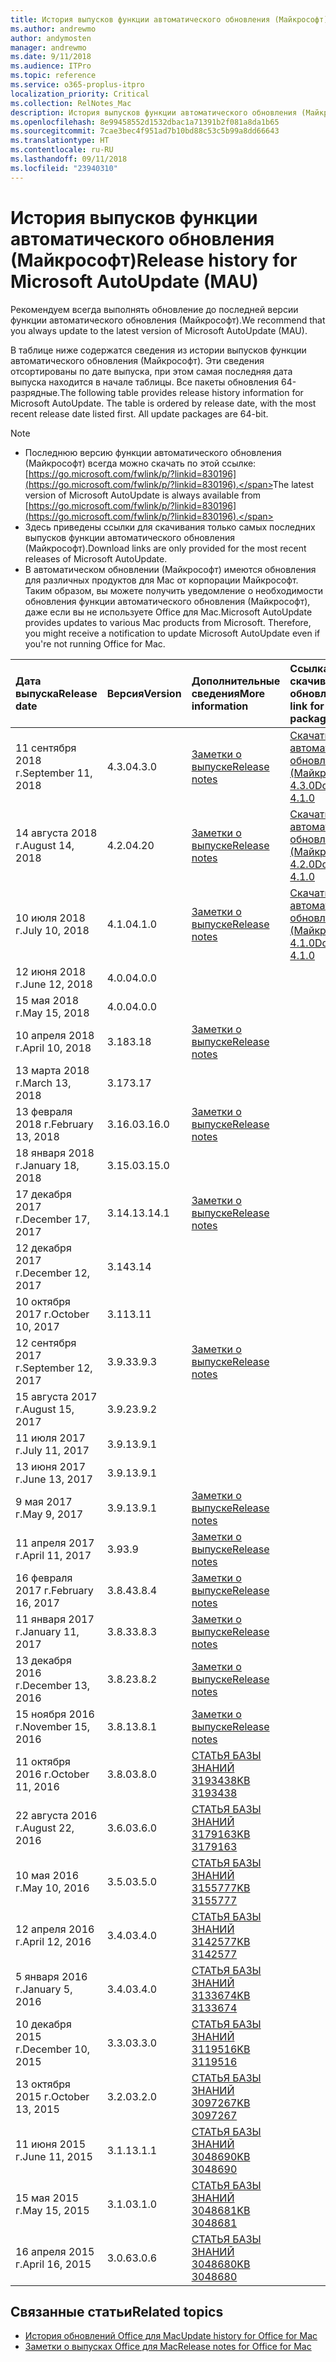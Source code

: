 ```yaml
---
title: История выпусков функции автоматического обновления (Майкрософт)
ms.author: andrewmo
author: andymosten
manager: andrewmo
ms.date: 9/11/2018
ms.audience: ITPro
ms.topic: reference
ms.service: o365-proplus-itpro
localization_priority: Critical
ms.collection: RelNotes_Mac
description: История выпусков функции автоматического обновления (Майкрософт) для ИТ-специалистов
ms.openlocfilehash: 8e99458552d1532dbac1a71391b2f081a8da1b65
ms.sourcegitcommit: 7cae3bec4f951ad7b10bd88c53c5b99a8dd66643
ms.translationtype: HT
ms.contentlocale: ru-RU
ms.lasthandoff: 09/11/2018
ms.locfileid: "23940310"
---
```

# <a name="release-history-for-microsoft-autoupdate-mau"></a><span data-ttu-id="24d55-103">История выпусков функции автоматического обновления (Майкрософт)</span><span class="sxs-lookup"><span data-stu-id="24d55-103">Release history for Microsoft AutoUpdate (MAU)</span></span>
 
<span data-ttu-id="24d55-104">Рекомендуем всегда выполнять обновление до последней версии функции автоматического обновления (Майкрософт).</span><span class="sxs-lookup"><span data-stu-id="24d55-104">We recommend that you always update to the latest version of Microsoft AutoUpdate (MAU).</span></span>

<span data-ttu-id="24d55-p101">В таблице ниже содержатся сведения из истории выпусков функции автоматического обновления (Майкрософт). Эти сведения отсортированы по дате выпуска, при этом самая последняя дата выпуска находится в начале таблицы. Все пакеты обновления 64-разрядные.</span><span class="sxs-lookup"><span data-stu-id="24d55-p101">The following table provides release history information for Microsoft AutoUpdate. The table is ordered by release date, with the most recent release date listed first. All update packages are 64-bit.</span></span>


> [!NOTE]
> - <span data-ttu-id="24d55-108">Последнюю версию функции автоматического обновления (Майкрософт) всегда можно скачать по этой ссылке: [https://go.microsoft.com/fwlink/p/?linkid=830196](https://go.microsoft.com/fwlink/p/?linkid=830196).</span><span class="sxs-lookup"><span data-stu-id="24d55-108">The latest version of Microsoft AutoUpdate is always available from [https://go.microsoft.com/fwlink/p/?linkid=830196](https://go.microsoft.com/fwlink/p/?linkid=830196).</span></span>
> - <span data-ttu-id="24d55-109">Здесь приведены ссылки для скачивания только самых последних выпусков функции автоматического обновления (Майкрософт).</span><span class="sxs-lookup"><span data-stu-id="24d55-109">Download links are only provided for the most recent releases of Microsoft AutoUpdate.</span></span>
> - <span data-ttu-id="24d55-p102">В автоматическом обновлении (Майкрософт) имеются обновления для различных продуктов для Mac от корпорации Майкрософт. Таким образом, вы можете получить уведомление о необходимости обновления функции автоматического обновления (Майкрософт), даже если вы не используете Office для Mac.</span><span class="sxs-lookup"><span data-stu-id="24d55-p102">Microsoft AutoUpdate provides updates to various Mac products from Microsoft. Therefore, you might receive a notification to update Microsoft AutoUpdate even if you're not running Office for Mac.</span></span>
  
|<span data-ttu-id="24d55-112">**Дата выпуска**</span><span class="sxs-lookup"><span data-stu-id="24d55-112">**Release date**</span></span>|<span data-ttu-id="24d55-113">**Версия**</span><span class="sxs-lookup"><span data-stu-id="24d55-113">**Version**</span></span>|<span data-ttu-id="24d55-114">**Дополнительные сведения**</span><span class="sxs-lookup"><span data-stu-id="24d55-114">**More information**</span></span>|<span data-ttu-id="24d55-115">**Ссылка для скачивания пакета обновления**</span><span class="sxs-lookup"><span data-stu-id="24d55-115">**Download link for the update package**</span></span>|
|:-----|:-----|:-----|:-----|
|<span data-ttu-id="24d55-116">11 сентября 2018 г.</span><span class="sxs-lookup"><span data-stu-id="24d55-116">September 11, 2018</span></span>  <br/> |<span data-ttu-id="24d55-117">4.3.0</span><span class="sxs-lookup"><span data-stu-id="24d55-117">4.3.0</span></span>  <br/> |[<span data-ttu-id="24d55-118">Заметки о выпуске</span><span class="sxs-lookup"><span data-stu-id="24d55-118">Release notes</span></span>](release-notes-office-for-mac.md#september-2018-release) <br/> |[<span data-ttu-id="24d55-119">Скачать функцию автоматического обновления (Майкрософт) версии 4.3.0</span><span class="sxs-lookup"><span data-stu-id="24d55-119">Download MAU 4.1.0</span></span>](https://officecdn.microsoft.com/pr/C1297A47-86C4-4C1F-97FA-950631F94777/OfficeMac/Microsoft_AutoUpdate_4.3.18090901_Updater.pkg) <br/> |
|<span data-ttu-id="24d55-120">14 августа 2018 г.</span><span class="sxs-lookup"><span data-stu-id="24d55-120">August 14, 2018</span></span>  <br/> |<span data-ttu-id="24d55-121">4.2.0</span><span class="sxs-lookup"><span data-stu-id="24d55-121">4.20</span></span>  <br/> |[<span data-ttu-id="24d55-122">Заметки о выпуске</span><span class="sxs-lookup"><span data-stu-id="24d55-122">Release notes</span></span>](release-notes-office-for-mac.md#august-2018-release) <br/> |[<span data-ttu-id="24d55-123">Скачать функцию автоматического обновления (Майкрософт) версии 4.2.0</span><span class="sxs-lookup"><span data-stu-id="24d55-123">Download MAU 4.1.0</span></span>](https://officecdn.microsoft.com/pr/C1297A47-86C4-4C1F-97FA-950631F94777/OfficeMac/Microsoft_AutoUpdate_4.2.18081201_Updater.pkg) <br/> |
|<span data-ttu-id="24d55-124">10 июля 2018 г.</span><span class="sxs-lookup"><span data-stu-id="24d55-124">July 10, 2018</span></span>  <br/> |<span data-ttu-id="24d55-125">4.1.0</span><span class="sxs-lookup"><span data-stu-id="24d55-125">4.1.0</span></span>  <br/> |[<span data-ttu-id="24d55-126">Заметки о выпуске</span><span class="sxs-lookup"><span data-stu-id="24d55-126">Release notes</span></span>](release-notes-office-for-mac.md#july-2018-release) <br/> |[<span data-ttu-id="24d55-127">Скачать автоматическое обновление (Майкрософт) версии 4.1.0</span><span class="sxs-lookup"><span data-stu-id="24d55-127">Download MAU 4.1.0</span></span>](https://officecdn.microsoft.com/pr/C1297A47-86C4-4C1F-97FA-950631F94777/OfficeMac/Microsoft_AutoUpdate_4.1.18070902_Updater.pkg) <br/> |
|<span data-ttu-id="24d55-128">12 июня 2018 г.</span><span class="sxs-lookup"><span data-stu-id="24d55-128">June 12, 2018</span></span>  <br/> |<span data-ttu-id="24d55-129">4.0.0</span><span class="sxs-lookup"><span data-stu-id="24d55-129">4.0.0</span></span>  <br/> |||
|<span data-ttu-id="24d55-130">15 мая 2018 г.</span><span class="sxs-lookup"><span data-stu-id="24d55-130">May 15, 2018</span></span>  <br/> |<span data-ttu-id="24d55-131">4.0.0</span><span class="sxs-lookup"><span data-stu-id="24d55-131">4.0.0</span></span>  <br/> |||
|<span data-ttu-id="24d55-132">10 апреля 2018 г.</span><span class="sxs-lookup"><span data-stu-id="24d55-132">April 10, 2018</span></span>  <br/> |<span data-ttu-id="24d55-133">3.18</span><span class="sxs-lookup"><span data-stu-id="24d55-133">3.18</span></span>  <br/> |[<span data-ttu-id="24d55-134">Заметки о выпуске</span><span class="sxs-lookup"><span data-stu-id="24d55-134">Release notes</span></span>](release-notes-office-for-mac.md#april-2018-release) <br/> ||
|<span data-ttu-id="24d55-135">13 марта 2018 г.</span><span class="sxs-lookup"><span data-stu-id="24d55-135">March 13, 2018</span></span>  <br/> |<span data-ttu-id="24d55-136">3.17</span><span class="sxs-lookup"><span data-stu-id="24d55-136">3.17</span></span>  <br/> |||
|<span data-ttu-id="24d55-137">13 февраля 2018 г.</span><span class="sxs-lookup"><span data-stu-id="24d55-137">February 13, 2018</span></span>  <br/> |<span data-ttu-id="24d55-138">3.16.0</span><span class="sxs-lookup"><span data-stu-id="24d55-138">3.16.0</span></span>  <br/> |[<span data-ttu-id="24d55-139">Заметки о выпуске</span><span class="sxs-lookup"><span data-stu-id="24d55-139">Release notes</span></span>](release-notes-office-for-mac.md#february-2018-release) <br/> | <br/> |
|<span data-ttu-id="24d55-140">18 января 2018 г.</span><span class="sxs-lookup"><span data-stu-id="24d55-140">January 18, 2018</span></span>  <br/> |<span data-ttu-id="24d55-141">3.15.0</span><span class="sxs-lookup"><span data-stu-id="24d55-141">3.15.0</span></span>  <br/> |<br/> |
|<span data-ttu-id="24d55-142">17 декабря 2017 г.</span><span class="sxs-lookup"><span data-stu-id="24d55-142">December 17, 2017</span></span>  <br/> |<span data-ttu-id="24d55-143">3.14.1</span><span class="sxs-lookup"><span data-stu-id="24d55-143">3.14.1</span></span>  <br/> |[<span data-ttu-id="24d55-144">Заметки о выпуске</span><span class="sxs-lookup"><span data-stu-id="24d55-144">Release notes</span></span>](release-notes-office-for-mac.md#december-2017-release) <br/> | <br/> |
|<span data-ttu-id="24d55-145">12 декабря 2017 г.</span><span class="sxs-lookup"><span data-stu-id="24d55-145">December 12, 2017</span></span>  <br/> |<span data-ttu-id="24d55-146">3.14</span><span class="sxs-lookup"><span data-stu-id="24d55-146">3.14</span></span>  <br/> ||  <br/> |
|<span data-ttu-id="24d55-147">10 октября 2017 г.</span><span class="sxs-lookup"><span data-stu-id="24d55-147">October 10, 2017</span></span>  <br/> |<span data-ttu-id="24d55-148">3.11</span><span class="sxs-lookup"><span data-stu-id="24d55-148">3.11</span></span>  <br/> ||<br/> |
|<span data-ttu-id="24d55-149">12 сентября 2017 г.</span><span class="sxs-lookup"><span data-stu-id="24d55-149">September 12, 2017</span></span>  <br/> |<span data-ttu-id="24d55-150">3.9.3</span><span class="sxs-lookup"><span data-stu-id="24d55-150">3.9.3</span></span>  <br/> |[<span data-ttu-id="24d55-151">Заметки о выпуске</span><span class="sxs-lookup"><span data-stu-id="24d55-151">Release notes</span></span>](release-notes-office-for-mac.md#september-2017-release) <br/> |<br/> |
|<span data-ttu-id="24d55-152">15 августа 2017 г.</span><span class="sxs-lookup"><span data-stu-id="24d55-152">August 15, 2017</span></span>  <br/> |<span data-ttu-id="24d55-153">3.9.2</span><span class="sxs-lookup"><span data-stu-id="24d55-153">3.9.2</span></span>  <br/> || <br/> |
|<span data-ttu-id="24d55-154">11 июля 2017 г.</span><span class="sxs-lookup"><span data-stu-id="24d55-154">July 11, 2017</span></span>  <br/> |<span data-ttu-id="24d55-155">3.9.1</span><span class="sxs-lookup"><span data-stu-id="24d55-155">3.9.1</span></span>  <br/> || <br/> |
|<span data-ttu-id="24d55-156">13 июня 2017 г.</span><span class="sxs-lookup"><span data-stu-id="24d55-156">June 13, 2017</span></span>  <br/> |<span data-ttu-id="24d55-157">3.9.1</span><span class="sxs-lookup"><span data-stu-id="24d55-157">3.9.1</span></span>  <br/> || <br/> |
|<span data-ttu-id="24d55-158">9 мая 2017 г.</span><span class="sxs-lookup"><span data-stu-id="24d55-158">May 9, 2017</span></span>  <br/> |<span data-ttu-id="24d55-159">3.9.1</span><span class="sxs-lookup"><span data-stu-id="24d55-159">3.9.1</span></span>  <br/> |[<span data-ttu-id="24d55-160">Заметки о выпуске</span><span class="sxs-lookup"><span data-stu-id="24d55-160">Release notes</span></span>](release-notes-office-for-mac.md#may-2017-release) <br/> | <br/> |
|<span data-ttu-id="24d55-161">11 апреля 2017 г.</span><span class="sxs-lookup"><span data-stu-id="24d55-161">April 11, 2017</span></span>  <br/> |<span data-ttu-id="24d55-162">3.9</span><span class="sxs-lookup"><span data-stu-id="24d55-162">3.9</span></span>  <br/> |[<span data-ttu-id="24d55-163">Заметки о выпуске</span><span class="sxs-lookup"><span data-stu-id="24d55-163">Release notes</span></span>](release-notes-office-for-mac.md#april-2017-release) <br/> |  <br/> |
|<span data-ttu-id="24d55-164">16 февраля 2017 г.</span><span class="sxs-lookup"><span data-stu-id="24d55-164">February 16, 2017</span></span>  <br/> |<span data-ttu-id="24d55-165">3.8.4</span><span class="sxs-lookup"><span data-stu-id="24d55-165">3.8.4</span></span>  <br/> |[<span data-ttu-id="24d55-166">Заметки о выпуске</span><span class="sxs-lookup"><span data-stu-id="24d55-166">Release notes</span></span>](release-notes-office-for-mac.md#february-2017-release) <br/> | <br/> |
|<span data-ttu-id="24d55-167">11 января 2017 г.</span><span class="sxs-lookup"><span data-stu-id="24d55-167">January 11, 2017</span></span>  <br/> |<span data-ttu-id="24d55-168">3.8.3</span><span class="sxs-lookup"><span data-stu-id="24d55-168">3.8.3</span></span>  <br/> |[<span data-ttu-id="24d55-169">Заметки о выпуске</span><span class="sxs-lookup"><span data-stu-id="24d55-169">Release notes</span></span>](release-notes-office-for-mac.md#january-2017-release) <br/> | <br/> |
|<span data-ttu-id="24d55-170">13 декабря 2016 г.</span><span class="sxs-lookup"><span data-stu-id="24d55-170">December 13, 2016</span></span>  <br/> |<span data-ttu-id="24d55-171">3.8.2</span><span class="sxs-lookup"><span data-stu-id="24d55-171">3.8.2</span></span>  <br/> |[<span data-ttu-id="24d55-172">Заметки о выпуске</span><span class="sxs-lookup"><span data-stu-id="24d55-172">Release notes</span></span>](release-notes-office-for-mac.md#december-2016-release) <br/> | <br/> |
|<span data-ttu-id="24d55-173">15 ноября 2016 г.</span><span class="sxs-lookup"><span data-stu-id="24d55-173">November 15, 2016</span></span>  <br/> |<span data-ttu-id="24d55-174">3.8.1</span><span class="sxs-lookup"><span data-stu-id="24d55-174">3.8.1</span></span>  <br/> |[<span data-ttu-id="24d55-175">Заметки о выпуске</span><span class="sxs-lookup"><span data-stu-id="24d55-175">Release notes</span></span>](release-notes-office-for-mac.md#november-2016-release) <br/> | <br/> |
|<span data-ttu-id="24d55-176">11 октября 2016 г.</span><span class="sxs-lookup"><span data-stu-id="24d55-176">October 11, 2016</span></span>  <br/> |<span data-ttu-id="24d55-177">3.8.0</span><span class="sxs-lookup"><span data-stu-id="24d55-177">3.8.0</span></span>  <br/> |[<span data-ttu-id="24d55-178">СТАТЬЯ БАЗЫ ЗНАНИЙ 3193438</span><span class="sxs-lookup"><span data-stu-id="24d55-178">KB 3193438</span></span>](https://support.microsoft.com/kb/3193438) <br/> | <br/> |
|<span data-ttu-id="24d55-179">22 августа 2016 г.</span><span class="sxs-lookup"><span data-stu-id="24d55-179">August 22, 2016</span></span>  <br/> |<span data-ttu-id="24d55-180">3.6.0</span><span class="sxs-lookup"><span data-stu-id="24d55-180">3.6.0</span></span>  <br/> |[<span data-ttu-id="24d55-181">СТАТЬЯ БАЗЫ ЗНАНИЙ 3179163</span><span class="sxs-lookup"><span data-stu-id="24d55-181">KB 3179163</span></span>](https://support.microsoft.com/kb/3179163) <br/> | <br/> |
|<span data-ttu-id="24d55-182">10 мая 2016 г.</span><span class="sxs-lookup"><span data-stu-id="24d55-182">May 10, 2016</span></span>  <br/> |<span data-ttu-id="24d55-183">3.5.0</span><span class="sxs-lookup"><span data-stu-id="24d55-183">3.5.0</span></span>  <br/> |[<span data-ttu-id="24d55-184">СТАТЬЯ БАЗЫ ЗНАНИЙ 3155777</span><span class="sxs-lookup"><span data-stu-id="24d55-184">KB 3155777</span></span>](https://support.microsoft.com/kb/3155777) <br/> | <br/> |
|<span data-ttu-id="24d55-185">12 апреля 2016 г.</span><span class="sxs-lookup"><span data-stu-id="24d55-185">April 12, 2016</span></span>  <br/> |<span data-ttu-id="24d55-186">3.4.0</span><span class="sxs-lookup"><span data-stu-id="24d55-186">3.4.0</span></span>  <br/> |[<span data-ttu-id="24d55-187">СТАТЬЯ БАЗЫ ЗНАНИЙ 3142577</span><span class="sxs-lookup"><span data-stu-id="24d55-187">KB 3142577</span></span>](https://support.microsoft.com/kb/3142577) <br/> | <br/> |
|<span data-ttu-id="24d55-188">5 января 2016 г.</span><span class="sxs-lookup"><span data-stu-id="24d55-188">January 5, 2016</span></span>  <br/> |<span data-ttu-id="24d55-189">3.4.0</span><span class="sxs-lookup"><span data-stu-id="24d55-189">3.4.0</span></span>  <br/> |[<span data-ttu-id="24d55-190">СТАТЬЯ БАЗЫ ЗНАНИЙ 3133674</span><span class="sxs-lookup"><span data-stu-id="24d55-190">KB 3133674</span></span>](https://support.microsoft.com/kb/3133674) <br/> | <br/> |
|<span data-ttu-id="24d55-191">10 декабря 2015 г.</span><span class="sxs-lookup"><span data-stu-id="24d55-191">December 10, 2015</span></span>  <br/> |<span data-ttu-id="24d55-192">3.3.0</span><span class="sxs-lookup"><span data-stu-id="24d55-192">3.3.0</span></span>  <br/> |[<span data-ttu-id="24d55-193">СТАТЬЯ БАЗЫ ЗНАНИЙ 3119516</span><span class="sxs-lookup"><span data-stu-id="24d55-193">KB 3119516</span></span>](https://support.microsoft.com/kb/3119516) <br/> | <br/> |
|<span data-ttu-id="24d55-194">13 октября 2015 г.</span><span class="sxs-lookup"><span data-stu-id="24d55-194">October 13, 2015</span></span>  <br/> |<span data-ttu-id="24d55-195">3.2.0</span><span class="sxs-lookup"><span data-stu-id="24d55-195">3.2.0</span></span>  <br/> |[<span data-ttu-id="24d55-196">СТАТЬЯ БАЗЫ ЗНАНИЙ 3097267</span><span class="sxs-lookup"><span data-stu-id="24d55-196">KB 3097267</span></span>](https://support.microsoft.com/kb/3097267) <br/> | <br/> |
|<span data-ttu-id="24d55-197">11 июня 2015 г.</span><span class="sxs-lookup"><span data-stu-id="24d55-197">June 11, 2015</span></span>  <br/> |<span data-ttu-id="24d55-198">3.1.1</span><span class="sxs-lookup"><span data-stu-id="24d55-198">3.1.1</span></span>  <br/> |[<span data-ttu-id="24d55-199">СТАТЬЯ БАЗЫ ЗНАНИЙ 3048690</span><span class="sxs-lookup"><span data-stu-id="24d55-199">KB 3048690</span></span>](https://support.microsoft.com/kb/3048690) <br/> | <br/> |
|<span data-ttu-id="24d55-200">15 мая 2015 г.</span><span class="sxs-lookup"><span data-stu-id="24d55-200">May 15, 2015</span></span>  <br/> |<span data-ttu-id="24d55-201">3.1.0</span><span class="sxs-lookup"><span data-stu-id="24d55-201">3.1.0</span></span>  <br/> |[<span data-ttu-id="24d55-202">СТАТЬЯ БАЗЫ ЗНАНИЙ 3048681</span><span class="sxs-lookup"><span data-stu-id="24d55-202">KB 3048681</span></span>](https://support.microsoft.com/kb/3048681) <br/> | <br/> |
|<span data-ttu-id="24d55-203">16 апреля 2015 г.</span><span class="sxs-lookup"><span data-stu-id="24d55-203">April 16, 2015</span></span>  <br/> |<span data-ttu-id="24d55-204">3.0.6</span><span class="sxs-lookup"><span data-stu-id="24d55-204">3.0.6</span></span>  <br/> |[<span data-ttu-id="24d55-205">СТАТЬЯ БАЗЫ ЗНАНИЙ 3048680</span><span class="sxs-lookup"><span data-stu-id="24d55-205">KB 3048680</span></span>](https://support.microsoft.com/kb/3048680) <br/> | <br/> |

## <a name="related-topics"></a><span data-ttu-id="24d55-206">Связанные статьи</span><span class="sxs-lookup"><span data-stu-id="24d55-206">Related topics</span></span>

- [<span data-ttu-id="24d55-207">История обновлений Office для Mac</span><span class="sxs-lookup"><span data-stu-id="24d55-207">Update history for Office for Mac</span></span>](update-history-office-for-mac.md)
- [<span data-ttu-id="24d55-208">Заметки о выпусках Office для Mac</span><span class="sxs-lookup"><span data-stu-id="24d55-208">Release notes for Office for Mac</span></span>](release-notes-office-for-mac.md) 